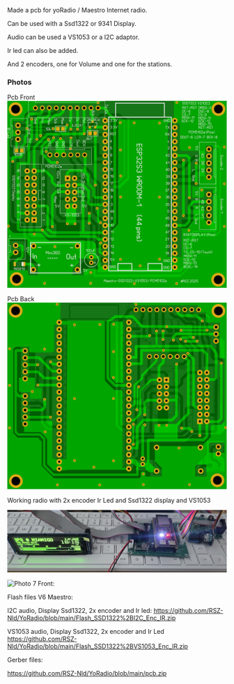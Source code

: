 Made a pcb for yoRadio / Maestro Internet radio.

Can be used with a Ssd1322 or 9341 Display.

Audio can be used a VS1053 or a I2C adaptor.

Ir led can also be added.

And 2 encoders, one for Volume and one for the stations.


### Photos
Pcb Front
![Photo 13](https://github.com/RSZ-Nld/YoRadio/blob/main/Front.JPG)

Pcb Back
![Photo 10](https://github.com/RSZ-Nld/YoRadio/blob/main/Back.JPG)

Working radio with 2x encoder Ir Led and Ssd1322 display and VS1053

![Photo 5](https://github.com/RSZ-Nld/YoRadio/blob/main/20250709.jpg)


![Photo 7]()
Front:


Flash files  V6 Maestro:

I2C audio, Display Ssd1322, 2x encoder and Ir led:
https://github.com/RSZ-Nld/YoRadio/blob/main/Flash_SSD1322%2BI2C_Enc_IR.zip

VS1053 audio, Display Ssd1322, 2x encoder and Ir Led
https://github.com/RSZ-Nld/YoRadio/blob/main/Flash_SSD1322%2BVS1053_Enc_IR.zip



Gerber files:

https://github.com/RSZ-Nld/YoRadio/blob/main/pcb.zip









